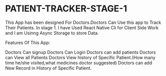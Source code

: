 # PATIENT-TRACKER-STAGE-1



This App has been designed For Doctors.Doctors Can Use this app to Track Their Patients.
In stage 1. I have Used React Native Cli for Client Side Work and I am Usinng Async Storage to store Data.

Features Of This App:

Doctors Can signup
Doctors Can Login
Doctors can add patients
Doctors can View all Patients
Doctors View history of Specific Patient.(How many time he/she visited,what medicines doctor suggested)
Doctors can add New Record in History of Specific Patient.

